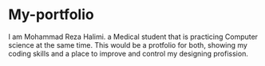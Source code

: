 # My-portfolio
I am Mohammad Reza Halimi. a Medical student that is practicing Computer science at the same time. This would be a protfolio for both, showing my coding skills and a place to improve and control my designing profission.
